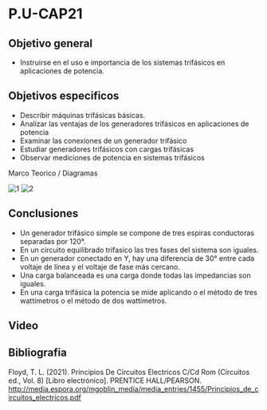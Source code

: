 # P.U-CAP21

## Objetivo general

-   Instruirse en el uso e importancia de los sistemas trifásicos en aplicaciones de potencia.

## Objetivos especificos

- Describir máquinas trifásicas básicas.
- Analizar las ventajas de los generadores trifásicos
en aplicaciones de potencia
- Examinar las conexiones de un generador trifásico
- Estudiar generadores trifásicos con cargas
trifásicas
- Observar mediciones de potencia en sistemas
trifásicos

Marco Teorico / Diagramas



![1](https://user-images.githubusercontent.com/76446982/112941147-bd298680-90f3-11eb-8bce-89eba86bb5bb.png)
![2](https://user-images.githubusercontent.com/76446982/112941153-c0247700-90f3-11eb-9958-1d4d15aa4993.png)


## Conclusiones
- Un generador trifásico simple se compone de tres espiras conductoras separadas por 120°.
- En un circuito equilibrado trifasico las tres fases del sistema son iguales.
- En un generador conectado en Y, hay una diferencia de 30° entre cada voltaje de línea y el voltaje de fase más cercano.
- Una carga balanceada es una carga donde todas las impedancias son iguales.
- En una carga trifásica la potencia se mide aplicando o el método de tres wattímetros o el método de dos
wattímetros.

## Video

## Bibliografia
Floyd, T. L. (2021). Principios De Circuitos Electricos C/Cd Rom (Circuitos ed., Vol. 8) [Libro electrónico]. PRENTICE HALL/PEARSON. http://media.espora.org/mgoblin_media/media_entries/1455/Principios_de_circuitos_electricos.pdf
